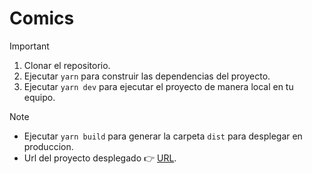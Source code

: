 # Comics

> [!IMPORTANT]  
> 1. Clonar el repositorio.
> 2. Ejecutar ```yarn``` para construir las dependencias del proyecto.
> 3. Ejecutar ```yarn dev``` para ejecutar el proyecto de manera local en tu equipo.

> [!NOTE]  
> * Ejecutar ```yarn build``` para generar la carpeta ```dist``` para desplegar en produccion.
> * Url del proyecto desplegado 👉 [URL](https://el-diario-de-un.netlify.app/).